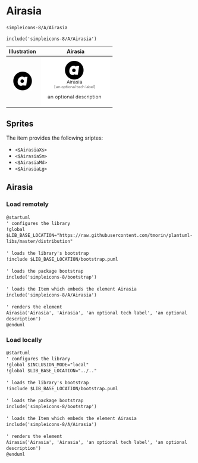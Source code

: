 # Airasia


```text
simpleicons-8/A/Airasia
```

```text
include('simpleicons-8/A/Airasia')
```



| Illustration | Airasia |
| :---: | :---: |
| ![illustration for Illustration](../../simpleicons-8/A/Airasia.png) | ![illustration for Airasia](../../simpleicons-8/A/Airasia.Local.png) |



## Sprites
The item provides the following sriptes:

- `<$AirasiaXs>`
- `<$AirasiaSm>`
- `<$AirasiaMd>`
- `<$AirasiaLg>`





## Airasia

### Load remotely
```plantuml
@startuml
' configures the library
!global $LIB_BASE_LOCATION="https://raw.githubusercontent.com/tmorin/plantuml-libs/master/distribution"

' loads the library's bootstrap
!include $LIB_BASE_LOCATION/bootstrap.puml

' loads the package bootstrap
include('simpleicons-8/bootstrap')

' loads the Item which embeds the element Airasia
include('simpleicons-8/A/Airasia')

' renders the element
Airasia('Airasia', 'Airasia', 'an optional tech label', 'an optional description')
@enduml
```

### Load locally
```plantuml
@startuml
' configures the library
!global $INCLUSION_MODE="local"
!global $LIB_BASE_LOCATION="../.."

' loads the library's bootstrap
!include $LIB_BASE_LOCATION/bootstrap.puml

' loads the package bootstrap
include('simpleicons-8/bootstrap')

' loads the Item which embeds the element Airasia
include('simpleicons-8/A/Airasia')

' renders the element
Airasia('Airasia', 'Airasia', 'an optional tech label', 'an optional description')
@enduml
```

